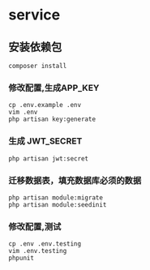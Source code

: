 # service

## 安装依赖包
```
composer install
```

### 修改配置,生成APP_KEY
```
cp .env.example .env
vim .env
php artisan key:generate

```

### 生成 JWT_SECRET
```
php artisan jwt:secret
```

### 迁移数据表，填充数据库必须的数据
```
php artisan module:migrate
php artisan module:seedinit
```

### 修改配置,测试
```
cp .env .env.testing
vim .env.testing
phpunit
```
